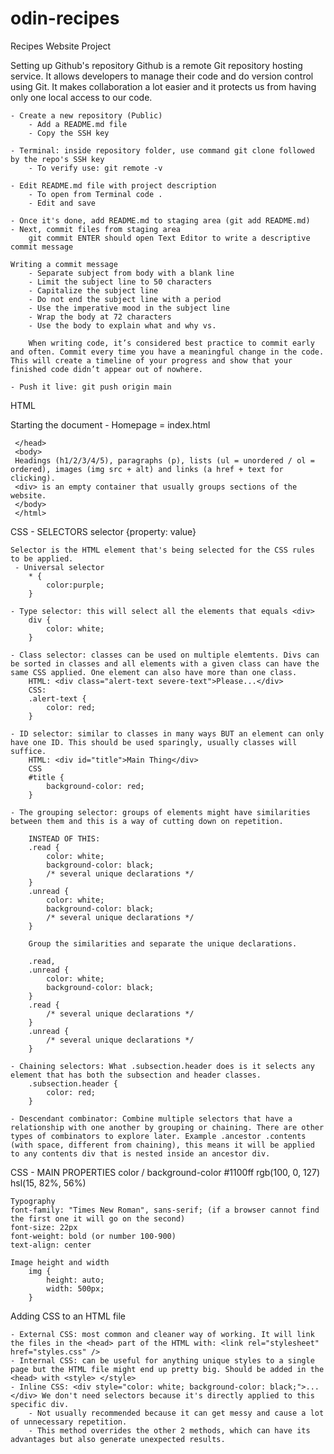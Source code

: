 # odin-recipes
Recipes Website Project

Setting up Github's repository
    Github is a remote Git repository hosting service. It allows developers to manage their code and do version control using Git. It makes collaboration a lot easier and it protects us from having only one local access to our code. 

    - Create a new repository (Public)
        - Add a README.md file
        - Copy the SSH key

    - Terminal: inside repository folder, use command git clone followed by the repo's SSH key
        - To verify use: git remote -v

    - Edit README.md file with project description
        - To open from Terminal code .
        - Edit and save
    
    - Once it's done, add README.md to staging area (git add README.md)
    - Next, commit files from staging area
        git commit ENTER should open Text Editor to write a descriptive commit message

    Writing a commit message
        - Separate subject from body with a blank line
        - Limit the subject line to 50 characters
        - Capitalize the subject line
        - Do not end the subject line with a period
        - Use the imperative mood in the subject line
        - Wrap the body at 72 characters
        - Use the body to explain what and why vs. 
        
        When writing code, it’s considered best practice to commit early and often. Commit every time you have a meaningful change in the code. This will create a timeline of your progress and show that your finished code didn’t appear out of nowhere.

    - Push it live: git push origin main

HTML

Starting the document - Homepage = index.html
    <!DOCTYPE html>
    <html>
     <head>
        <meta charset="utf-8">
        <title>Odin Recipes</title>

     </head>
     <body>
     Headings (h1/2/3/4/5), paragraphs (p), lists (ul = unordered / ol = ordered), images (img src + alt) and links (a href + text for clicking).
     <div> is an empty container that usually groups sections of the website.
     </body>
     </html>

CSS - SELECTORS
    selector {property: value}
     
    Selector is the HTML element that's being selected for the CSS rules to be applied.
     - Universal selector
        * {
            color:purple;
        }

    - Type selector: this will select all the elements that equals <div>
        div {
            color: white;
        }

    - Class selector: classes can be used on multiple elemtents. Divs can be sorted in classes and all elements with a given class can have the same CSS applied. One element can also have more than one class. 
        HTML: <div class="alert-text severe-text">Please...</div>
        CSS:
        .alert-text {
            color: red;
        }

    - ID selector: similar to classes in many ways BUT an element can only have one ID. This should be used sparingly, usually classes will suffice. 
        HTML: <div id="title">Main Thing</div>
        CSS
        #title {
            background-color: red;
        } 
    
    - The grouping selector: groups of elements might have similarities between them and this is a way of cutting down on repetition.

        INSTEAD OF THIS:
        .read {
            color: white;
            background-color: black;
            /* several unique declarations */
        }
        .unread {
            color: white;
            background-color: black;
            /* several unique declarations */
        }

        Group the similarities and separate the unique declarations.

        .read,
        .unread {
            color: white;
            background-color: black;
        }
        .read {
            /* several unique declarations */
        }
        .unread {
            /* several unique declarations */
        }

    - Chaining selectors: What .subsection.header does is it selects any element that has both the subsection and header classes.
        .subsection.header {
            color: red;
        }
    
    - Descendant combinator: Combine multiple selectors that have a relationship with one another by grouping or chaining. There are other types of combinators to explore later. Example .ancestor .contents (with space, different from chaining), this means it will be applied to any contents div that is nested inside an ancestor div. 

CSS - MAIN PROPERTIES
    color / background-color
    #1100ff
    rgb(100, 0, 127)
    hsl(15, 82%, 56%)

    Typography
    font-family: "Times New Roman", sans-serif; (if a browser cannot find the first one it will go on the second)
    font-size: 22px
    font-weight: bold (or number 100-900)
    text-align: center

    Image height and width
        img {
            height: auto;
            width: 500px;
        }

Adding CSS to an HTML file

    - External CSS: most common and cleaner way of working. It will link the files in the <head> part of the HTML with: <link rel="stylesheet" href="styles.css" />
    - Internal CSS: can be useful for anything unique styles to a single page but the HTML file might end up pretty big. Should be added in the <head> with <style> </style>
    - Inline CSS: <div style="color: white; background-color: black;">...</div> We don't need selectors because it's directly applied to this specific div. 
        - Not usually recommended because it can get messy and cause a lot of unnecessary repetition.
        - This method overrides the other 2 methods, which can have its advantages but also generate unexpected results.
    




 
    








